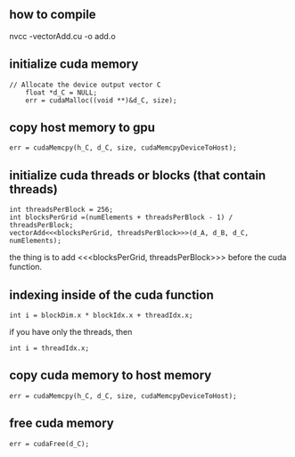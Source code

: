## how to compile
nvcc -vectorAdd.cu -o add.o

## initialize cuda memory
```
// Allocate the device output vector C
    float *d_C = NULL;
    err = cudaMalloc((void **)&d_C, size);
```

## copy host memory to gpu
```
err = cudaMemcpy(h_C, d_C, size, cudaMemcpyDeviceToHost);
```

## initialize cuda threads or blocks (that contain threads)
```
int threadsPerBlock = 256;
int blocksPerGrid =(numElements + threadsPerBlock - 1) / threadsPerBlock;
vectorAdd<<<blocksPerGrid, threadsPerBlock>>>(d_A, d_B, d_C, numElements);
```
the thing is to add <<<blocksPerGrid, threadsPerBlock>>> before the cuda function.

## indexing inside of the cuda function

```
int i = blockDim.x * blockIdx.x + threadIdx.x;
```
if you have only the threads, then

```
int i = threadIdx.x;
```

## copy cuda memory to host memory
```
err = cudaMemcpy(h_C, d_C, size, cudaMemcpyDeviceToHost);
```

## free cuda memory

```
err = cudaFree(d_C);
```
